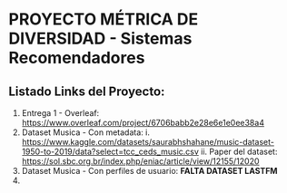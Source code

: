 # PROYECTO MÉTRICA DE DIVERSIDAD - Sistemas Recomendadores

## Listado Links del Proyecto:
1. Entrega 1 - Overleaf: https://www.overleaf.com/project/6706babb2e28e6e1e0ee38a4
2. Dataset Musica - Con metadata:
  i. https://www.kaggle.com/datasets/saurabhshahane/music-dataset-1950-to-2019/data?select=tcc_ceds_music.csv
  ii. Paper del dataset: https://sol.sbc.org.br/index.php/eniac/article/view/12155/12020
4. Dataset Musica - Con perfiles de usuario: **FALTA DATASET LASTFM**
5. 
